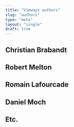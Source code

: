 ```yaml
---
title: "Vimways authors"
slug: "authors"
type: "meta"
layout: "single"
draft: true
---
```


## Christian Brabandt

## Robert Melton

## Romain Lafourcade

## Daniel Moch

## Etc.
